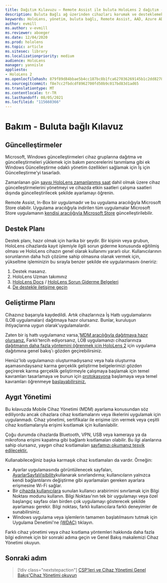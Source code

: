 ```yaml
---
title: Dağıtım Kılavuzu – Remote Assist ile buluta HoloLens 2 dağıtım - Bakım
description: Buluta Bağlı ağ üzerinden cihazları korumak ve desteklemek için HoloLens ipuçlarımızı takip edin.
keywords: HoloLens, yönetim, buluta bağlı, Remote Assist, AAD, Azure AD, MDM, Mobil Cihaz Yönetimi
author: evmill
ms.author: v-evmill
ms.reviewer: aboeger
ms.date: 12/04/2020
ms.prod: hololens
ms.topic: article
ms.sitesec: library
ms.localizationpriority: medium
audience: HoloLens
manager: yannisle
appliesto:
- HoloLens 2
ms.openlocfilehash: 879f89d84bbae5b4cc187bc8b1fca627036269145b1c2dd82787e3789fef259d
ms.sourcegitcommit: f8e7cc2fbdcdf8962700fd50b9c017bd83d1ad65
ms.translationtype: MT
ms.contentlocale: tr-TR
ms.lasthandoff: 08/05/2021
ms.locfileid: "115660366"
---
```

# <a name="maintain---cloud-connected-guide"></a>Bakım - Buluta bağlı Kılavuz

## <a name="updates"></a>Güncelleştirmeler

Microsoft, Windows güncelleştirmeleri cihaz gruplarına dağıtma ve güncelleştirmeleri yüklemek için bakım pencerelerini tanımlama gibi ek Windows Güncelleştirme odaklı yönetim özellikleri sağlamak için İş için Güncelleştirme'yi tasarladı.

Zamanlanan gün [sayısı HoloLens zamanlanmış saat](/hololens/hololens-updates) dahil olmak üzere cihaz güncelleştirmelerini yönetmeyi ve cihazda etkin saatleri çalışma saatleri dışında güncelleştirilecek şekilde ayarlamayı öğrenin.

Remote Assist, In-Box bir uygulamadır ve bu uygulama aracılığıyla Microsoft Store olabilir. Uygulama aracılığıyla indirilen tüm uygulamalar Microsoft Store uygulamanın [kendisi aracılığıyla Microsoft Store](/hololens/holographic-store-apps#update-apps) güncelleştirilebilir.

## <a name="support-plan"></a>Destek Planı

Destek planı, hazır olmak için harika bir şeydir. Bir kişinin veya grubun, HoloLens cihazlarda kayıt işlemiyle ilgili sorun giderme konusunda eğitilmiş olması ve HoloLens cihazın genel olarak kullanımı yararlı olur. Kullanıcılarının sorunlarının daha hızlı çözüme sahip olmasına olanak vermek için, yükseltme işleminizin bu sırayla benzer şekilde ele uygulanmasını öneririz:

1. Destek masanız.
2. HoloLens Uzman takımınız
3. [HoloLens Docs](/hololens/)  /  [HoloLens Sorun Giderme Belgeleri](/hololens/hololens-troubleshooting)
4. [De destekle iletişime geçin](https://support.serviceshub.microsoft.com/supportforbusiness/create?sapId=e9391227-fa6d-927b-0fff-f96288631b8f)

## <a name="development-plan"></a>Geliştirme Planı

Cihazınız başarıyla kaydedildi. Artık cihazlarınıza İş Hattı uygulamalarını (LOB uygulamaları) dağıtmaya hazır olursanız. Bunlar, kuruluşun ihtiyaçlarına uygun olarak&#39;uygulamalardır.

Zaten bir iş hattı uygulamanız varsa,&#39;[MDM aracılığıyla dağıtmaya hazır olursanız.](/hololens/app-deploy-intune) Farklı&#39;tercih ediyorsanız, LOB uygulamanızı cihazlarınıza [dağıtmanın daha fazla yöntemini öğrenmek için HoloLens 2](/hololens/app-deploy-overview) için uygulama dağıtımına genel bakış'ı gözden geçirebilirsiniz.

Henüz&#39;lob uygulamanızı oluşturmadıysanız veya hala oluşturma aşamasındaysanız karma gerçeklik geliştirme belgelerimizi gözden geçirerek karma gerçeklik geliştirmeyle çalışmaya başlamak için temel kavramları tasarlamaya ve bunun için [protokasyona](/windows/mixed-reality/design/design) başlamaya veya temel kavramları öğrenmeye [başlayabilirsiniz.](/windows/mixed-reality/discover/get-started-with-mr)

## <a name="device-management"></a>Aygıt Yönetimi 

Bu kılavuzda Mobile Cihaz Yönetimi (MDM) ayarlama konusundan söz ediliyordu ancak cihazlara cihaz kısıtlamalarını veya ilkelerini uygulamak için uygulanmadı. Cihaz yönetimi, sertifikalar ile erişime izin vermek veya çeşitli cihaz kısıtlamalarıyla erişimi kısıtlamak için kullanılabilir. 

Çoğu durumda cihazlarda Bluetooth, VPN, USB veya kameraya ya da mikrofona erişimi kapatma gibi bağlantı kısıtlamaları olabilir. Bu ilgi alanlarına sahip olursanız, yaygın cihaz kısıtlamaları [sayfamızı okumanız teşvik edilecektir.](hololens-common-device-restrictions.md)

Kullanabileceğiniz başka karmaşık cihaz kısıtlamaları da vardır. Örneğin:

- Ayarlar uygulamasında görüntülenecek sayfaları, [AyarlarSayfaVisibility](settings-uri-list.md)kullanarak sınırlandırma; kullanıcıların yalnızca kendi bağlantılarını değiştirme gibi ayarlamaları gereken ayarlara erişmesine Wi-Fi sağlar.
- Bir [cihazda kullanıcılara](hololens-kiosk.md) sunulan kullanıcı arabirimini sınırlamak için Bilgi Noktası modunu kullanın. Bilgi Noktası'nın tek bir uygulamayı veya özel başlangıç sayfası olan birden çok uygulamayı gösterecek şekilde ayarlaması gerekir. Bilgi noktası, farklı kullanıcılara farklı deneyimler de sunabilirsiniz.  
- Windows uygulama veya işlemlerin tamamen başlatılmasını tutmak için Uygulama Denetimi'ne [(WDAC)](windows-defender-application-control-wdac.md) tıklayın.

Farklı cihaz yönetimi veya cihaz kısıtlama yöntemleri hakkında daha fazla bilgi edinmek için bir sonraki adıma geçin ve Genel Bakış makalemizi Cihaz Yönetimi okuyun.

## <a name="next-step"></a>Sonraki adım

> [!div class="nextstepaction"]
> [CSP'leri ve Cihaz Yönetimi Genel Bakış'Cihaz Yönetimi okuyun](hololens-csp-policy-overview.md)